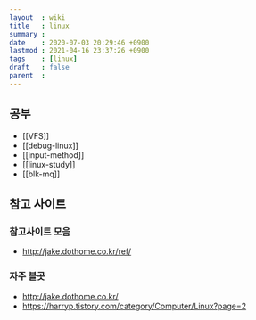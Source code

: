 ```yaml
---
layout  : wiki
title   : linux
summary :
date    : 2020-07-03 20:29:46 +0900
lastmod : 2021-04-16 23:37:26 +0900
tags    : [linux]
draft   : false
parent  :
---
```


## 공부
 * [[VFS]]
 * [[debug-linux]]
 * [[input-method]]
 * [[linux-study]]
 * [[blk-mq]]

## 참고 사이트
### 참고사이트 모음
 * http://jake.dothome.co.kr/ref/

### 자주 볼곳
 * http://jake.dothome.co.kr/
 * https://harryp.tistory.com/category/Computer/Linux?page=2
